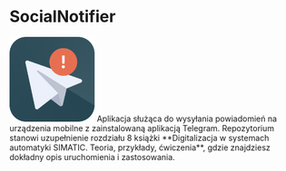 # SocialNotifier

<img src="img/SocialNotifier_Icon.png" width="150" title="SocialNotifier application icon">
Aplikacja służąca do wysyłania powiadomień na urządzenia mobilne z zainstalowaną aplikacją Telegram. Repozytorium stanowi uzupełnienie rozdziału 8 książki **Digitalizacja w systemach automatyki SIMATIC. Teoria, przykłady, ćwiczenia**, gdzie znajdziesz dokładny opis uruchomienia i zastosowania.
